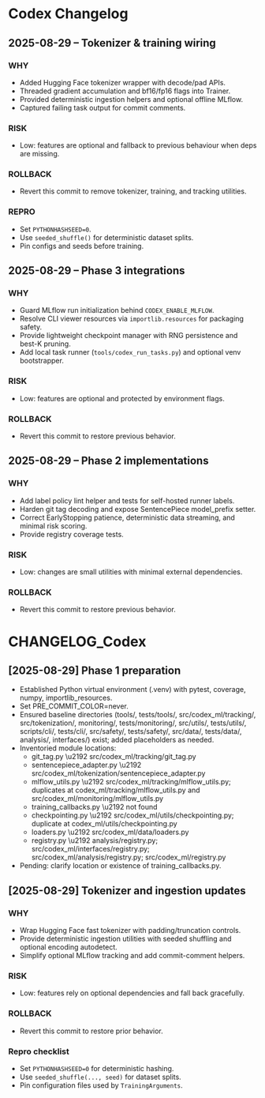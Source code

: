 # Codex Changelog

## 2025-08-29 – Tokenizer & training wiring

### WHY
- Added Hugging Face tokenizer wrapper with decode/pad APIs.
- Threaded gradient accumulation and bf16/fp16 flags into Trainer.
- Provided deterministic ingestion helpers and optional offline MLflow.
- Captured failing task output for commit comments.

### RISK
- Low: features are optional and fallback to previous behaviour when deps are missing.

### ROLLBACK
- Revert this commit to remove tokenizer, training, and tracking utilities.

### REPRO
- Set `PYTHONHASHSEED=0`.
- Use `seeded_shuffle()` for deterministic dataset splits.
- Pin configs and seeds before training.

## 2025-08-29 – Phase 3 integrations

### WHY
- Guard MLflow run initialization behind `CODEX_ENABLE_MLFLOW`.
- Resolve CLI viewer resources via `importlib.resources` for packaging safety.
- Provide lightweight checkpoint manager with RNG persistence and best-K pruning.
- Add local task runner (`tools/codex_run_tasks.py`) and optional venv bootstrapper.

### RISK
- Low: features are optional and protected by environment flags.

### ROLLBACK
- Revert this commit to restore previous behavior.

## 2025-08-29 – Phase 2 implementations

### WHY
- Add label policy lint helper and tests for self-hosted runner labels.
- Harden git tag decoding and expose SentencePiece model_prefix setter.
- Correct EarlyStopping patience, deterministic data streaming, and minimal risk scoring.
- Provide registry coverage tests.

### RISK
- Low: changes are small utilities with minimal external dependencies.

### ROLLBACK
- Revert this commit to restore previous behavior.

# CHANGELOG_Codex

## [2025-08-29] Phase 1 preparation
- Established Python virtual environment (.venv) with pytest, coverage, numpy, importlib_resources.
- Set PRE_COMMIT_COLOR=never.
- Ensured baseline directories (tools/, tests/tools/, src/codex_ml/tracking/, src/tokenization/, monitoring/, tests/monitoring/, src/utils/, tests/utils/, scripts/cli/, tests/cli/, src/safety/, tests/safety/, src/data/, tests/data/, analysis/, interfaces/) exist; added placeholders as needed.
- Inventoried module locations:
  - git_tag.py \u2192 src/codex_ml/tracking/git_tag.py
  - sentencepiece_adapter.py \u2192 src/codex_ml/tokenization/sentencepiece_adapter.py
  - mlflow_utils.py \u2192 src/codex_ml/tracking/mlflow_utils.py; duplicates at codex_ml/tracking/mlflow_utils.py and src/codex_ml/monitoring/mlflow_utils.py
  - training_callbacks.py \u2192 not found
  - checkpointing.py \u2192 src/codex_ml/utils/checkpointing.py; duplicate at codex_ml/utils/checkpointing.py
  - loaders.py \u2192 src/codex_ml/data/loaders.py
  - registry.py \u2192 analysis/registry.py; src/codex_ml/interfaces/registry.py; src/codex_ml/analysis/registry.py; src/codex_ml/registry.py
- Pending: clarify location or existence of training_callbacks.py.

## [2025-08-29] Tokenizer and ingestion updates
### WHY
- Wrap Hugging Face fast tokenizer with padding/truncation controls.
- Provide deterministic ingestion utilities with seeded shuffling and optional encoding autodetect.
- Simplify optional MLflow tracking and add commit-comment helpers.

### RISK
- Low: features rely on optional dependencies and fall back gracefully.

### ROLLBACK
- Revert this commit to restore prior behavior.

### Repro checklist
- Set `PYTHONHASHSEED=0` for deterministic hashing.
- Use `seeded_shuffle(..., seed)` for dataset splits.
- Pin configuration files used by `TrainingArguments`.
